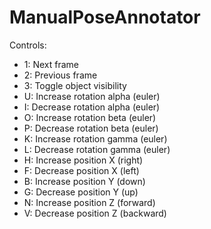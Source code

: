 
# ManualPoseAnnotator

Controls:
 * 1: Next frame
 * 2: Previous frame
 * 3: Toggle object visibility
 * U: Increase rotation alpha (euler)
 * I: Decrease rotation alpha (euler)
 * O: Increase rotation beta (euler)
 * P: Decrease rotation beta (euler)
 * K: Increase rotation gamma (euler)
 * L: Decrease rotation gamma (euler)
 * H: Increase position X (right)
 * F: Decrease position X (left)
 * B: Increase position Y (down)
 * G: Decrease position Y (up)
 * N: Increase position Z (forward)
 * V: Decrease position Z (backward)
